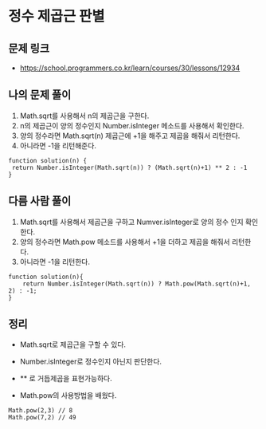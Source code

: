 # 정수 제곱근 판별

## 문제 링크

- https://school.programmers.co.kr/learn/courses/30/lessons/12934

## 나의 문제 풀이

1. Math.sqrt를 사용해서 n의 제곱근을 구한다.
2. n의 제곱근이 양의 정수인지 Number.isInteger 메소드를 사용해서 확인한다.
3. 양의 정수라면 Math.sqrt(n) 제곱근에 +1을 해주고 제곱을 해줘서 리턴한다.
4. 아니라면 -1을 리턴해준다.

```Js
function solution(n) {
 return Number.isInteger(Math.sqrt(n)) ? (Math.sqrt(n)+1) ** 2 : -1
}
```

## 다름 사람 풀이

1. Math.sqrt를 사용해서 제곱근을 구하고 Numver.isInteger로 양의 정수 인지 확인한다.
2. 양의 정수라면 Math.pow 메소드를 사용해서 +1을 더하고 제곱을 해줘서 리턴한다.
3. 아니라면 -1을 리턴한다.

```Js
function solution(n){
    return Number.isInteger(Math.sqrt(n)) ? Math.pow(Math.sqrt(n)+1, 2) : -1;
}
```

## 정리

- Math.sqrt로 제곱근을 구할 수 있다.

- Number.isInteger로 정수인지 아닌지 판단한다.

- \*\* 로 거듭제곱을 표현가능하다.

- Math.pow의 사용방법을 배웠다.

```Js
Math.pow(2,3) // 8
Math.pow(7,2) // 49
```
